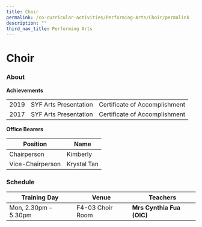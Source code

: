 ```yaml
---
title: Choir
permalink: /co-curricular-activities/Performing-Arts/Choir/permalink
description: ""
third_nav_title: Performing Arts
---
```

Choir
=====



### About 
**Achievements**

|  |  |  |
|---|---|---|
| 2019 | SYF Arts Presentation | Certificate of Accomplishment |
| 2017 | SYF Arts Presentation  | Certificate of Accomplishment |


**Office Bearers**

| Position | Name |
|---|---|
| Chairperson | Kimberly  |
| Vice-Chairperson | Krystal Tan |

### Schedule

| Training Day | Venue | Teachers |
|---|---|---|
| Mon, 2.30pm – 5.30pm | F4-03 Choir Room | **Mrs Cynthia Fua (OIC)** |